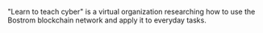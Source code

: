 "Learn to teach cyber" is a virtual organization researching how to use the Bostrom blockchain network and apply it to everyday tasks.
